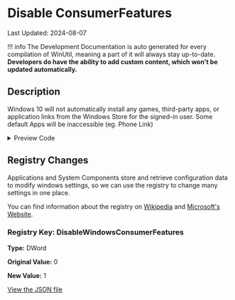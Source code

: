 # Disable ConsumerFeatures

Last Updated: 2024-08-07


!!! info
     The Development Documentation is auto generated for every compilation of WinUtil, meaning a part of it will always stay up-to-date. **Developers do have the ability to add custom content, which won't be updated automatically.**
## Description

Windows 10 will not automatically install any games, third-party apps, or application links from the Windows Store for the signed-in user. Some default Apps will be inaccessible (eg. Phone Link)

<!-- BEGIN CUSTOM CONTENT -->

<!-- END CUSTOM CONTENT -->

<details>
<summary>Preview Code</summary>

```json
{
  "Content": "Disable ConsumerFeatures",
  "Description": "Windows 10 will not automatically install any games, third-party apps, or application links from the Windows Store for the signed-in user. Some default Apps will be inaccessible (eg. Phone Link)",
  "category": "Essential Tweaks",
  "panel": "1",
  "Order": "a003_",
  "registry": [
    {
      "Path": "HKLM:\\SOFTWARE\\Policies\\Microsoft\\Windows\\CloudContent",
      "OriginalValue": "0",
      "Name": "DisableWindowsConsumerFeatures",
      "Value": "1",
      "Type": "DWord"
    }
  ],
  "link": "https://christitustech.github.io/winutil/dev/tweaks/Essential-Tweaks/ConsumerFeatures"
}
```

</details>

## Registry Changes
Applications and System Components store and retrieve configuration data to modify windows settings, so we can use the registry to change many settings in one place.


You can find information about the registry on [Wikipedia](https://www.wikiwand.com/en/Windows_Registry) and [Microsoft's Website](https://learn.microsoft.com/en-us/windows/win32/sysinfo/registry).

### Registry Key: DisableWindowsConsumerFeatures

**Type:** DWord

**Original Value:** 0

**New Value:** 1



<!-- BEGIN SECOND CUSTOM CONTENT -->

<!-- END SECOND CUSTOM CONTENT -->


[View the JSON file](https://github.com/ChrisTitusTech/winutil/tree/main/config/tweaks.json)

